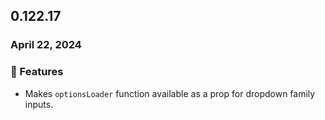 ## 0.122.17

### April 22, 2024

### 🐛 Features

- Makes `optionsLoader` function available as a prop for dropdown family inputs.